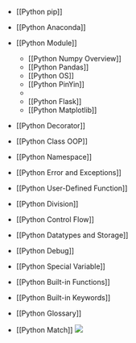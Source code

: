 - [[Python pip]]
- [[Python Anaconda]]
- [[Python Module]]
	- [[Python Numpy Overview]]
	- [[Python Pandas]]
	- [[Python OS]]
	- [[Python PinYin]]
	- 
	- [[Python Flask]]
	- [[Python Matplotlib]]

- [[Python Decorator]]
- [[Python Class OOP]]
- [[Python Namespace]]
- [[Python Error and Exceptions]]
- [[Python User-Defined Function]]
- [[Python Division]]
- [[Python Control Flow]]
- [[Python Datatypes and Storage]]
- [[Python Debug]]
- [[Python Special Variable]]
- [[Python Built-in Functions]]
- [[Python Built-in Keywords]]
- [[Python Glossary]]
- [[Python Match]]
![](https://s2.loli.net/2022/03/21/Lc4jV5OZUEBYaIk.png)

